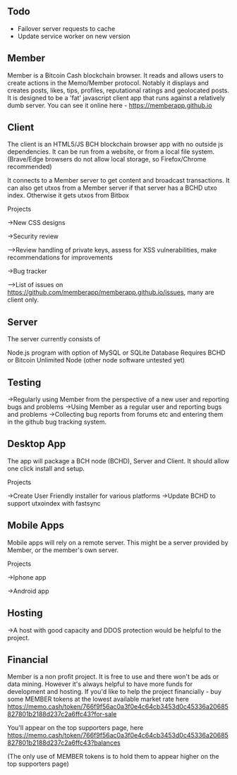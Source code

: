 Todo
------

- Failover server requests to cache
- Update service worker on new version


Member
------

Member is a Bitcoin Cash blockchain browser. It reads and allows users to create actions in the Memo/Member protocol.
Notably it displays and creates posts, likes, tips, profiles, reputational ratings and geolocated posts.
It is designed to be a 'fat' javascript client app that runs against a relatively dumb server. 
You can see it online here - https://memberapp.github.io


Client
------
The client is an HTML5/JS BCH blockchain browser app with no outside js dependencies. It can be run from a website, or from a local file system. (Brave/Edge browsers do not allow local storage, so Firefox/Chrome recommended)

It connects to a Member server to get content and broadcast transactions. It can also get utxos from a Member server if that server has a BCHD utxo index. Otherwise it gets utxos from Bitbox

Projects

->New CSS designs

->Security review

-->Review handling of private keys, assess for XSS vulnerabilities, make recommendations for improvements

->Bug tracker

-->List of issues on https://github.com/memberapp/memberapp.github.io/issues, many are client only.

Server
------

The server currently consists of

Node.js program with option of MySQL or SQLite Database
Requires BCHD or Bitcoin Unlimited Node (other node software untested yet)

Testing
-------

->Regularly using Member from the perspective of a new user and reporting bugs and problems
->Using Member as a regular user and reporting bugs and problems
->Collecting bug reports from forums etc and entering them in the github bug tracking system.


Desktop App
-----------

The app will package a BCH node (BCHD), Server and Client. It should allow one click install and setup.

Projects

->Create User Friendly installer for various platforms
->Update BCHD to support utxoindex with fastsync 

Mobile Apps
-----------

Mobile apps will rely on a remote server. This might be a server provided by Member, or the member's own server.

Projects

->Iphone app

->Android app

Hosting
-------

->A host with good capacity and DDOS protection would be helpful to the project.

Financial
---------

Member is a non profit project. It is free to use and there won't be ads or data mining. However it's always helpful to have more funds for development and hosting. If you'd like to
help the project financially - buy some MEMBER tokens at the lowest available market rate here
https://memo.cash/token/766f9f56ac0a3f0e4c64cb3453d0c45336a20685827801b2188d237c2a6ffc43?for-sale

You'll appear on the top supporters page, here
https://memo.cash/token/766f9f56ac0a3f0e4c64cb3453d0c45336a20685827801b2188d237c2a6ffc43?balances

(The only use of MEMBER tokens is to hold them to appear higher on the top supporters page)
